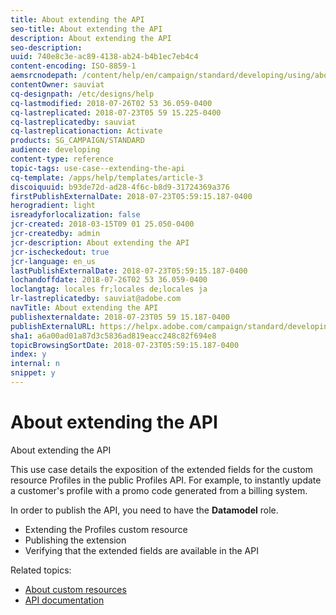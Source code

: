 ```yaml
---
title: About extending the API
seo-title: About extending the API
description: About extending the API
seo-description: 
uuid: 740e8c3e-ac89-4138-ab24-b4b1ec7eb4c4
content-encoding: ISO-8859-1
aemsrcnodepath: /content/help/en/campaign/standard/developing/using/about-extending-the-api
contentOwner: sauviat
cq-designpath: /etc/designs/help
cq-lastmodified: 2018-07-26T02 53 36.059-0400
cq-lastreplicated: 2018-07-23T05 59 15.225-0400
cq-lastreplicatedby: sauviat
cq-lastreplicationaction: Activate
products: SG_CAMPAIGN/STANDARD
audience: developing
content-type: reference
topic-tags: use-case--extending-the-api
cq-template: /apps/help/templates/article-3
discoiquuid: b93de72d-ad28-4f6c-b8d9-31724369a376
firstPublishExternalDate: 2018-07-23T05:59:15.187-0400
herogradient: light
isreadyforlocalization: false
jcr-created: 2018-03-15T09 01 25.050-0400
jcr-createdby: admin
jcr-description: About extending the API
jcr-ischeckedout: true
jcr-language: en_us
lastPublishExternalDate: 2018-07-23T05:59:15.187-0400
lochandoffdate: 2018-07-26T02 53 36.059-0400
loclangtag: locales fr;locales de;locales ja
lr-lastreplicatedby: sauviat@adobe.com
navTitle: About extending the API
publishexternaldate: 2018-07-23T05 59 15.187-0400
publishExternalURL: https://helpx.adobe.com/campaign/standard/developing/using/about-extending-the-api.html
sha1: a6a00ad01a87d3c5836ad819eacc248c82f694e8
topicBrowsingSortDate: 2018-07-23T05:59:15.187-0400
index: y
internal: n
snippet: y
---
```


# About extending the API

About extending the API

This use case details the exposition of the extended fields for the custom resource Profiles in the public Profiles API. For example, to instantly update a customer's profile with a promo code generated from a billing system.

In order to publish the API, you need to have the **Datamodel** role.

* Extending the Profiles custom resource
* Publishing the extension
* Verifying that the extended fields are available in the API

Related topics:

* [About custom resources](../../developing/using/data-model-concepts.md)
* [API documentation](https://docs.campaign.adobe.com/doc/standard/en/api/ACS_API.html)

